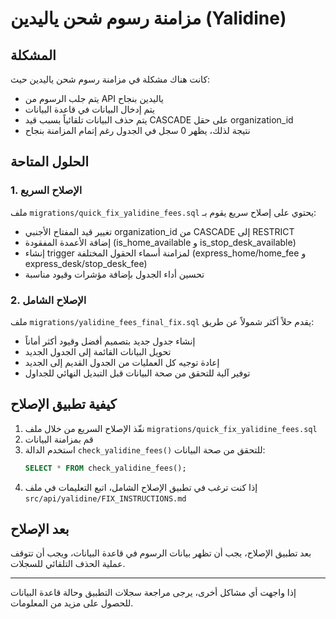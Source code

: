 # مزامنة رسوم شحن ياليدين (Yalidine)

## المشكلة

كانت هناك مشكلة في مزامنة رسوم شحن ياليدين حيث:
- يتم جلب الرسوم من API ياليدين بنجاح
- يتم إدخال البيانات في قاعدة البيانات 
- يتم حذف البيانات تلقائياً بسبب قيد CASCADE على حقل organization_id
- نتيجة لذلك، يظهر 0 سجل في الجدول رغم إتمام المزامنة بنجاح

## الحلول المتاحة

### 1. الإصلاح السريع

ملف `migrations/quick_fix_yalidine_fees.sql` يحتوي على إصلاح سريع يقوم بـ:
- تغيير قيد المفتاح الأجنبي organization_id من CASCADE إلى RESTRICT
- إضافة الأعمدة المفقودة (is_home_available و is_stop_desk_available)
- إنشاء trigger لمزامنة أسماء الحقول المختلفة (express_home/home_fee و express_desk/stop_desk_fee)
- تحسين أداء الجدول بإضافة مؤشرات وقيود مناسبة

### 2. الإصلاح الشامل

ملف `migrations/yalidine_fees_final_fix.sql` يقدم حلاً أكثر شمولاً عن طريق:
- إنشاء جدول جديد بتصميم أفضل وقيود أكثر أماناً
- تحويل البيانات القائمة إلى الجدول الجديد
- إعادة توجيه كل العمليات من الجدول القديم إلى الجديد
- توفير آلية للتحقق من صحة البيانات قبل التبديل النهائي للجداول

## كيفية تطبيق الإصلاح

1. نفّذ الإصلاح السريع من خلال ملف `migrations/quick_fix_yalidine_fees.sql`
2. قم بمزامنة البيانات
3. استخدم الدالة `check_yalidine_fees()` للتحقق من صحة البيانات:
   ```sql
   SELECT * FROM check_yalidine_fees();
   ```
4. إذا كنت ترغب في تطبيق الإصلاح الشامل، اتبع التعليمات في ملف `src/api/yalidine/FIX_INSTRUCTIONS.md`

## بعد الإصلاح

بعد تطبيق الإصلاح، يجب أن تظهر بيانات الرسوم في قاعدة البيانات، ويجب أن تتوقف عملية الحذف التلقائي للسجلات.

---

إذا واجهت أي مشاكل أخرى، يرجى مراجعة سجلات التطبيق وحالة قاعدة البيانات للحصول على مزيد من المعلومات. 